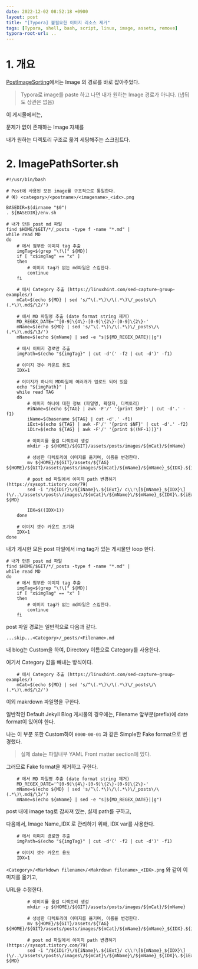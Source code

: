 ```yaml
---
date: 2022-12-02 08:52:18 +0900
layout: post
title: "[Typora] 불필요한 이미지 리소스 제거"
tags: [Typora, shell, bash, script, linux, image, assets, remove]
typora-root-url: ..
---
```



# 1. 개요

[PostImageSorting](PostImageSorting)에서는 Image 의 경로를 바로 잡아주었다.

> Typora로 image를 paste 하고 나면 내가 원하는 Image 경로가 아니다. (냅둬도 상관은 없음)



이 게시물에서는,

문제가 없이 존재하는 Image 자체를

내가 원하는 디렉토리 구조로 옮겨 세팅해주는 스크립트다.







# 2. ImagePathSorter.sh

```shell
#!/usr/bin/bash

# Post에 사용된 모든 image를 구조적으로 통일한다.
# 예) <category>/<postname>/<imagename>_<idx>.png

BASEDIR=$(dirname "$0")
. ${BASEDIR}/env.sh

# 내가 만든 post md 파일
find $HOME/$GIT/*/_posts -type f -name "*.md" |
while read MD
do
	# 에서 첨부한 이미지 tag 추출
	imgTag=$(grep "\!\[" ${MD})
	if [ "x$imgTag" == "x" ]
	then
		# 이미지 tag가 없는 md파일은 스킵한다.
		continue
	fi
	
	# 에서 Category 추출 (https://linuxhint.com/sed-capture-group-examples/)
	mCat=$(echo ${MD} | sed 's/^\(.*\)\/\(.*\)\/_posts\/\(.*\)\.md$/\2/')
	
	# 에서 MD 파일명 추출 (date format string 제거)
	MD_REGEX_DATE='^[0-9]\{4\}-[0-9]\{2\}-[0-9]\{2\}-'
	mName=$(echo ${MD} | sed 's/^\(.*\)\/\(.*\)\/_posts\/\(.*\)\.md$/\3/')
	mName=$(echo ${mName} | sed -e "s|${MD_REGEX_DATE}||g")
	
	# 에서 이미지 경로만 추출
	imgPath=$(echo "${imgTag}" | cut -d'(' -f2 | cut -d')' -f1)
	
	# 이미지 갯수 카운트 용도
	IDX=1
		
	# 이미지가 하나의 MD파일에 여러개가 업로드 되어 있음
	echo "${imgPath}" |
	while read TAG
	do
		# 이미지 하나에 대한 정보 (파일명, 확장자, 디렉토리)
		#iName=$(echo ${TAG} | awk -F'/' '{print $NF}' | cut -d'.' -f1)
		iName=$(basename ${TAG} | cut -d'.' -f1)
		iExt=$(echo ${TAG} | awk -F'/' '{print $NF}' | cut -d'.' -f2)
		iDir=$(echo ${TAG} | awk -F'/' '{print $((NF-1))}')
		
		# 이미지를 옮길 디렉토리 생성
		mkdir -p ${HOME}/${GIT}/assets/posts/images/${mCat}/${mName}
		
		# 생성한 디렉토리에 이미지를 옮기며, 이름을 변경한다.
		mv ${HOME}/${GIT}/assets/${TAG} ${HOME}/${GIT}/assets/posts/images/${mCat}/${mName}/${mName}_${IDX}.${iExt}
		
		# post md 파일에서 이미지 path 변경하기 (https://sysopt.tistory.com/79)
		sed -i "/${iDir}\/${iName}\.${iExt}/ c\\!\[${mName}_${IDX}\](\/..\/assets\/posts\/images\/${mCat}\/${mName}\/${mName}_${IDX}\.${iExt})" ${MD}
		
		IDX=$((IDX+1))
	done
	
	# 이미지 갯수 카운트 초기화
	IDX=1
done
```





내가 게시한 모든 post 파일에서 img tag가 있는 게시물만 loop 한다.

```shell
# 내가 만든 post md 파일
find $HOME/$GIT/*/_posts -type f -name "*.md" |
while read MD
do
	# 에서 첨부한 이미지 tag 추출
	imgTag=$(grep "\!\[" ${MD})
	if [ "x$imgTag" == "x" ]
	then
		# 이미지 tag가 없는 md파일은 스킵한다.
		continue
	fi
```



post 파일 경로는 일반적으로 다음과 같다.

`...skip...<Category>/_posts/<Filename>.md`

내 blog는 Custom을 하여, Directory 이름으로 Category를 사용한다.

여기서 Category 값을 빼내는 방식이다.

```shell
	# 에서 Category 추출 (https://linuxhint.com/sed-capture-group-examples/)
	mCat=$(echo ${MD} | sed 's/^\(.*\)\/\(.*\)\/_posts\/\(.*\)\.md$/\2/')
```



이외 makrdown 파일명을 구한다.

일반적인 Default Jekyll Blog 게시물의 경우에는, Filename 앞부분(prefix)에 date format이 있어야 한다.

나는 이 부분 또한 Custom하여 `0000-00-01` 과 같은 Simple한 Fake format으로 변경했다.

> 실제 date는 파일내부 YAML Front matter section에 있다.

그러므로 Fake format을 제거하고 구한다.

```shell
	# 에서 MD 파일명 추출 (date format string 제거)
	MD_REGEX_DATE='^[0-9]\{4\}-[0-9]\{2\}-[0-9]\{2\}-'
	mName=$(echo ${MD} | sed 's/^\(.*\)\/\(.*\)\/_posts\/\(.*\)\.md$/\3/')
	mName=$(echo ${mName} | sed -e "s|${MD_REGEX_DATE}||g")
```



post 내에 image tag로 감싸져 있는, 실제 path를 구하고,

다음에서, Image Name_IDX 로 관리하기 위해, IDX var를 사용한다.

```shell
	# 에서 이미지 경로만 추출
	imgPath=$(echo "${imgTag}" | cut -d'(' -f2 | cut -d')' -f1)
	
	# 이미지 갯수 카운트 용도
	IDX=1
```



`<Category>/<Markdown filename>/<Makrdown filename>_<IDX>.png` 와 같이 이미지를 옮기고,

URL을 수정한다.

```shell
		# 이미지를 옮길 디렉토리 생성
		mkdir -p ${HOME}/${GIT}/assets/posts/images/${mCat}/${mName}
		
		# 생성한 디렉토리에 이미지를 옮기며, 이름을 변경한다.
		mv ${HOME}/${GIT}/assets/${TAG} ${HOME}/${GIT}/assets/posts/images/${mCat}/${mName}/${mName}_${IDX}.${iExt}
		
		# post md 파일에서 이미지 path 변경하기 (https://sysopt.tistory.com/79)
		sed -i "/${iDir}\/${iName}\.${iExt}/ c\\!\[${mName}_${IDX}\](\/..\/assets\/posts\/images\/${mCat}\/${mName}\/${mName}_${IDX}\.${iExt})" ${MD}
```

